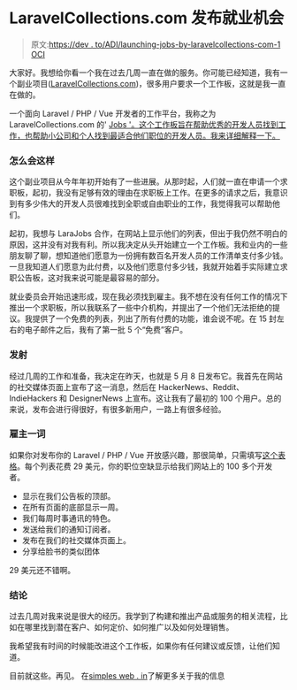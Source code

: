 # LaravelCollections.com 发布就业机会

> 原文:[https://dev . to/ADI/launching-jobs-by-laravelcollections-com-1 OCI](https://dev.to/adi/launching-jobs-by-laravelcollections-com-1oci)

大家好。我想给你看一个我在过去几周一直在做的服务。你可能已经知道，我有一个副业项目([LaravelCollections.com](https://laravelcollections.com/?utm_campaign=LCJobs-launch-article))，很多用户要求一个工作板，这就是我一直在做的。

一个面向 Laravel / PHP / Vue 开发者的工作平台，我称之为 LaravelCollections.com 的' [Jobs '。这个工作板旨在帮助优秀的开发人员找到工作，也帮助小公司和个人找到最适合他们职位的开发人员。我来详细解释一下。](https://laravelcollections.com/jobs?utm_campaign=LCJobs-launch-article)

### [](#how-did-it-happen)怎么会这样

这个副业项目从今年年初开始有了一些进展。从那时起，人们就一直在申请一个求职板，起初，我没有足够有效的理由在求职板上工作。在更多的请求之后，我意识到有多少伟大的开发人员很难找到全职或自由职业的工作，我觉得我可以帮助他们。

起初，我想与 LaraJobs 合作，在网站上显示他们的列表，但出于我仍然不明白的原因，这并没有对我有利。所以我决定从头开始建立一个工作板。我和业内的一些朋友聊了聊，想知道他们愿意为一份拥有数百名开发人员的工作清单支付多少钱。一旦我知道人们愿意为此付费，以及他们愿意付多少钱，我就开始着手实际建立求职公告板，这对我来说可能是最容易的部分。

就业委员会开始迅速形成，现在我必须找到雇主。我不想在没有任何工作的情况下推出一个求职板，所以我联系了一些中介机构，并提出了一个他们无法拒绝的提议。我提供了一个免费的列表，列出了所有付费的功能，谁会说不呢。在 15 封左右的电子邮件之后，我有了第一批 5 个“免费”客户。

### [](#the-launch)发射

经过几周的工作和准备，我决定在昨天，也就是 5 月 8 日发布它。我首先在网站的社交媒体页面上宣布了这一消息，然后在 HackerNews、Reddit、IndieHackers 和 DesignerNews 上宣布。这让我有了最初的 100 个用户。总的来说，发布会进行得很好，有很多新用户，一路上有很多经验。

### [](#a-word-for-employers)雇主一词

如果你对发布你的 Laravel / PHP / Vue 开放感兴趣，那很简单，只需填写[这个表格](https://laravelcollections.com/jobs/new?utm_campaign=LCJobs-launch-article)。每个列表花费 29 美元，你的职位空缺显示给我们网站上的 100 多个开发者。

*   显示在我们公告板的顶部。
*   在所有页面的底部显示一周。
*   我们每周时事通讯的特色。
*   发送给我们的通知订阅者。
*   发布在我们的社交媒体页面上。
*   分享给脸书的类似团体

29 美元还不错啊。

### [](#conclusion)结论

过去几周对我来说是很大的经历。我学到了构建和推出产品或服务的相关流程，比如在哪里找到潜在客户、如何定价、如何推广以及如何处理销售。

我希望我有时间的时候能改进这个工作板，如果你有任何建议或反馈，让他们知道。

目前就这些。再见。
在[simples web . in](https://simplestweb.in/?utm_campaign=LCJobs-launch-article)了解更多关于我的信息